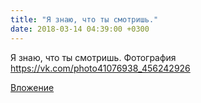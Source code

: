 ```yaml
---
title: "Я знаю, что ты смотришь."
date: 2018-03-14 04:39:00 +0300
---
```


Я знаю, что ты смотришь.
Фотография
https://vk.com/photo41076938_456242926

[Вложение](https://vk.com/photo41076938_456242926)
